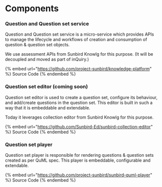 # Components

### Question and Question set service

Question and Question set service is a micro-service which provides APIs to manage the lifecycle and workflows of creation and consumption of question & question set objects.

We use assessment APIs from Sunbird Knowlg for this purpose. (It will be decoupled and moved as part of inQuiry.)

{% embed url="https://github.com/project-sunbird/knowledge-platform" %}
Source Code
{% endembed %}

### Question set editor (coming soon)

Question set editor is used to create a question set, configure its behaviour, and add/create questions in the question set. This editor is built in such a way that it is embeddable and extendable.

Today it leverages collection editor from Sunbird Knowlg for this purpose.

{% embed url="https://github.com/Sunbird-Ed/sunbird-collection-editor" %}
Source Code
{% endembed %}

### Question set player

Question set player is responsible for rendering questions & question sets created as per QuML spec. This player is embeddable, configurable and extendable.&#x20;

{% embed url="https://github.com/project-sunbird/sunbird-quml-player" %}
Source Code
{% endembed %}

#### &#x20;<a href="question-set-editor-coming-soon" id="question-set-editor-coming-soon"></a>
